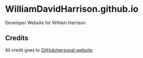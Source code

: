 # WilliamDavidHarrison.github.io
Developer Website for William Harrison

## Credits
All credit goes to [GitHub/personal-website](https://github.com/github/personal-website)
